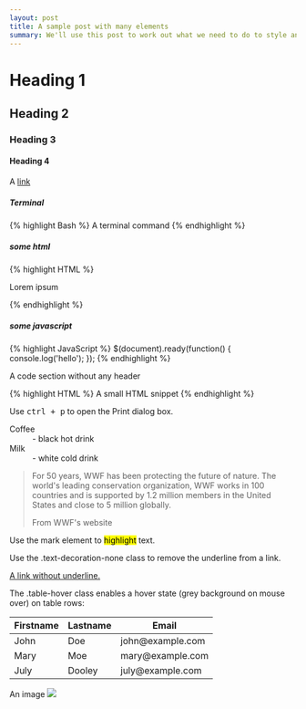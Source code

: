 ```yaml
---
layout: post
title: A sample post with many elements
summary: We'll use this post to work out what we need to do to style an individual posts... let's get going!
---
```

# Heading 1
## Heading 2
### Heading 3
#### Heading 4

A <a href="#" target="_blank">link</a>

##### Terminal
{% highlight Bash %}
A terminal command
{% endhighlight %}

##### some html
{% highlight HTML %}
<div class="container py5">
  <p>Lorem ipsum</p>
</div>
{% endhighlight %}

##### some javascript
{% highlight JavaScript %}
$(document).ready(function() {
  console.log('hello');
});
{% endhighlight %}

A code section without any header
<div class="no-select-button">
{% highlight HTML %}
<span>A small HTML snippet</span>
{% endhighlight %}
</div>


<p>Use <kbd>ctrl + p</kbd> to open the Print dialog box.</p>

<dl>
    <dt>Coffee</dt>
    <dd>- black hot drink</dd>
    <dt>Milk</dt>
    <dd>- white cold drink</dd>
  </dl>  

<blockquote class="blockquote">
    <p>For 50 years, WWF has been protecting the future of nature. The world's leading conservation organization, WWF works in 100 countries and is supported by 1.2 million members in the United States and close to 5 million globally.</p>
    <footer class="blockquote-footer">From WWF's website</footer>
  </blockquote>

  <p>Use the mark element to <mark>highlight</mark> text.</p>

  <p>Use the .text-decoration-none class to remove the underline from a link.</p>
  <a href="#" class="text-decoration-none">A link without underline.</a>

<p>The .table-hover class enables a hover state (grey background on mouse over) on table rows:</p>            
  <table class="table table-bordered table-hover">
    <thead>
      <tr>
        <th>Firstname</th>
        <th>Lastname</th>
        <th>Email</th>
      </tr>
    </thead>
    <tbody>
      <tr>
        <td>John</td>
        <td>Doe</td>
        <td>john@example.com</td>
      </tr>
      <tr>
        <td>Mary</td>
        <td>Moe</td>
        <td>mary@example.com</td>
      </tr>
      <tr>
        <td>July</td>
        <td>Dooley</td>
        <td>july@example.com</td>
      </tr>
    </tbody>
  </table>
  

An image
<img src="https://jekyllrb.com/img/logo-2x.png" class="img-fluid"/>